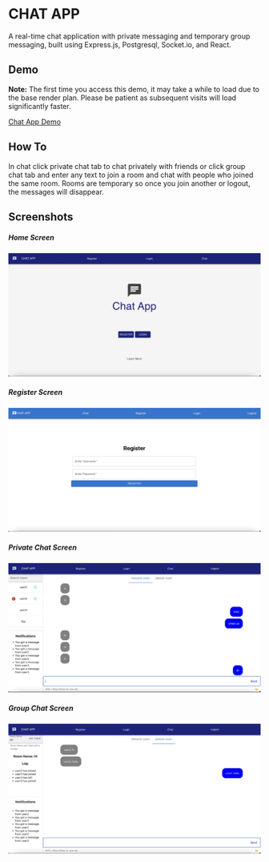 # CHAT APP

A real-time chat application with private messaging and temporary group messaging, built using Express.js, Postgresql, <span>Socket.io</span>, and React.

## Demo

**Note:** The first time you access this demo, it may take a while to load due to the base render plan. Please be patient as subsequent visits will load significantly faster.

[Chat App Demo](https://final-project-yfoh.onrender.com/)

## How To

In chat click private chat tab to chat privately with friends or click group chat tab and enter any text to join a room and chat with people who joined the same room. Rooms are temporary so once you join another or logout, the messages will disappear.
## Screenshots

##### Home Screen

![Chat App Home Screen](/images/home_screen.jpg)

##### Register Screen

![Chat App Register Screen](/images/register.jpg)

##### Private Chat Screen

![Chat App Private Chat Screen](/images/private_chat.jpg)

##### Group Chat Screen

![Chat App Group Chat Screen](/images/group_chat.jpg)